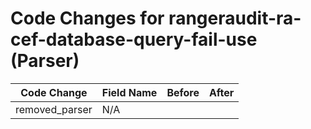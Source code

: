 # Code Changes for rangeraudit-ra-cef-database-query-fail-use (Parser)

| Code Change | Field Name | Before | After |
|-------------|------------|--------|-------|
| removed_parser | N/A |  |  |